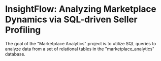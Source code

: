 # InsightFlow: Analyzing Marketplace Dynamics via SQL-driven Seller Profiling
The goal of the "Marketplace Analytics" project is to utilize SQL queries to analyze data from a set of relational tables in the "marketplace_analytics" database. 
